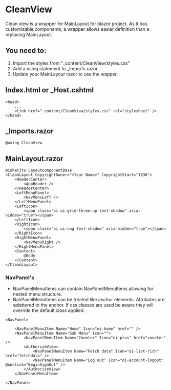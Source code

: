 # CleanView
Clean view is a wrapper for MainLayout for blazor project. As it has customizable components, a wrapper allows easier definition than a replacing MainLayout.

## You need to:
1. Import the styles from "_content/CleanView/styles.css"
2. Add a using statement to _Imports.razor
3. Update your MainLayour razor to use the wapper.

## Index.html or _Host.cshtml

```
<head>
    ...
    <link href="_content/CleanView/styles.css" rel="stylesheet" />
</head>

```

## _Imports.razor

```
@using CleanView
```


## MainLayout.razor

```
@inherits LayoutComponentBase
<CleanLayout CopyrightOwner="<Your Name>" CopyrightStart="1936">
    <HeaderCenter>
        <AppHeader />
    </HeaderCenter>
    <LeftMenuPanel>
        <NavMenuLeft />
    </LeftMenuPanel>
    <LeftIcon>
        <span class="oi oi-grid-three-up text-shadow" aria-hidden="true"></span>
    </LeftIcon>
    <RightIcon>
        <span class="oi oi-cog text-shadow" aria-hidden="true"></span>
    </RightIcon>
    <RightMenuPanel>
        <NavMenuRight />
    </RightMenuPanel>
    <Content>
        @Body
    </Content>
</CleanLayout>

```

### NavPanel's 
- NavPanelMenuItems can contain NavPanelMenuItems allowing for nested menu structure.
- NavPanelMenuItems can be treated like anchor <a /> elements. Attributes are splattered to the anchor. If css classes are used be aware they will override the default class applied.


```
<NavPanel>

    <NavPanelMenuItem Name="Home" Icon="oi-home" href="" />
    <NavPanelMenuItem Name="Sub Menu" Icon="">
        <NavPanelMenuItem Name="Counter" Icon="oi-plus" href="counter" />
        <AuthorizeView>
            <NavPanelMenuItem Name="Fetch data" Icon="oi-list-rich" href="fetchdata" />
            <NavPanelMenuItem Name="Log out" Icon="oi-account-logout" @onclick="BeginSignOut" />
        </AuthorizeView>
    </NavPanelMenuItem> 
    
</NavPanel>

```
